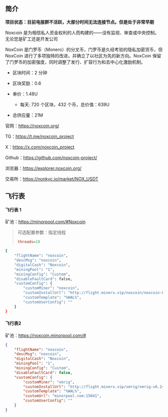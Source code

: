 ## 简介

**项目状态：目前电报群不活跃，大部分时间无法连接节点。但是处于非常早期**

Noxcoin 是为相信私人资金权利的人而构建的——没有监视、审查或中央控制。无论您是矿工还是开发公司

NoxCoin 是门罗币（Monero）的分叉币，门罗币是久经考验的隐私加密货币，但 NoxCoin 进行了多项独特的改进，并确立了以社区为先的新方向。NoxCoin 保留了门罗币的加密强度，同时调整了发行、扩容行为和去中心化激励机制。

- 区块时间：2 分钟
- 区块奖励：0.6
- 单价：1.48U
  - 每天: 720 个区块，432 个币，总价值：639U

- 总供应量：21M



官网：https://noxcoin.org/

TG：https://t.me/noxcoin_project

X：https://x.com/noxcoin_project

Github：https://github.com/noxcoin-project/

浏览器：https://explorer.noxcoin.org/

交易所：https://nonkyc.io/market/NOX_USDT



## 飞行表

#### 飞行表 1

矿池：https://minorpool.com/#Noxcoin

> 可选配置参数：指定线程
>
> ```ini
> threads=10
> ```



```sh
{
    "flightName": "noxcoin",
    "descMsg": "noxcoin",
    "digitalCash": "Noxcoin",
    "miningPool": "1",
    "miningConfig": "Custom",
    "disableFaultCard": false,
    "customConfig": {
        "customMiner": "noxcoin",
        "customInstallUrl": "http://flight.minerx.vip/noxcoin/noxcoin-0809.b.tar.gz",
        "customTemplate": "%WAL%",
        "customUserConfig": ""
    }
}
```



#### 飞行表2

矿池：https://noxcoin.minorpool.com/#

```json
{
    "flightName": "noxcoin",
    "descMsg": "noxcoin",
    "digitalCash": "Noxcoin",
    "miningPool": "1",
    "miningConfig": "Custom",
    "disableFaultCard": false,
    "customConfig": {
        "customMiner": "xmrig",
        "customInstallUrl": "http://flight.minerx.vip/xmrig/xmrig-v6.24.0.b.tar.gz",
        "customTemplate": "%WAL%",
        "customUrl": "minorpool.com:15041",
        "customUserConfig": ""
    }
}
```



